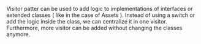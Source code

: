 Visitor patter can be used to add logic to implementations of interfaces or extended classes ( like in the case of Assets ).
Instead of using a switch or add the logic inside the class, we can centralize it in one visitor. Furthermore, more visitor can be added without changing the classes anymore.